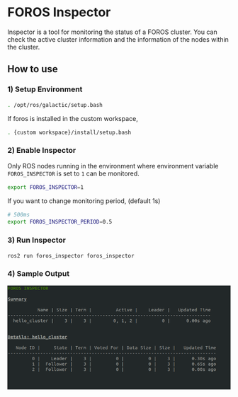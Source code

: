 # FOROS Inspector

Inspector is a tool for monitoring the status of a FOROS cluster. You can check the active cluster information and the information of the nodes within the cluster.

## How to use
### 1) Setup Environment
```bash
. /opt/ros/galactic/setup.bash
```

If foros is installed in the custom workspace,
```bash
. {custom workspace}/install/setup.bash
```

### 2) Enable Inspector
Only ROS nodes running in the environment where environment variable `FOROS_INSPECTOR` is set to `1` can be monitored.

```bash
export FOROS_INSPECTOR=1
```

If you want to change monitoring period, (default 1s)
```bash
# 500ms
export FOROS_INSPECTOR_PERIOD=0.5
```

### 3) Run Inspector
```bash
ros2 run foros_inspector foros_inspector
```

### 4) Sample Output
![](images/hello-cluster.gif)
